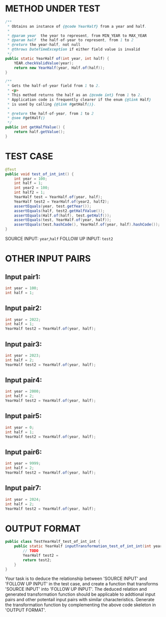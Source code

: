 # METHOD UNDER TEST
```java
/**
 * Obtains an instance of {@code YearHalf} from a year and half.
 *
 * @param year  the year to represent, from MIN_YEAR to MAX_YEAR
 * @param half  the half-of-year to represent, from 1 to 2
 * @return the year-half, not null
 * @throws DateTimeException if either field value is invalid
 */
public static YearHalf of(int year, int half) {
    YEAR.checkValidValue(year);
    return new YearHalf(year, Half.of(half));
}

/**
 * Gets the half-of-year field from 1 to 2.
 * <p>
 * This method returns the half as an {@code int} from 1 to 2.
 * Application code is frequently clearer if the enum {@link Half}
 * is used by calling {@link #getHalf()}.
 *
 * @return the half-of-year, from 1 to 2
 * @see #getHalf()
 */
public int getHalfValue() {
    return half.getValue();
}

```


# TEST CASE
```java
@Test
public void test_of_int_int() {
    int year = 100;
    int half = 1;
    int year2 = 100;
    int half2 = 1;
    YearHalf test = YearHalf.of(year, half);
    YearHalf test2 = YearHalf.of(year2, half2);
    assertEquals(year, test.getYear());
    assertEquals(half, test2.getHalfValue());
    assertEquals(Half.of(half), test.getHalf());
    assertEquals(test, YearHalf.of(year, half));
    assertEquals(test.hashCode(), YearHalf.of(year, half).hashCode());
}

```
SOURCE INPUT: `year`,`half`
FOLLOW UP INPUT: `test2`


# OTHER INPUT PAIRS 
## Input pair1:
```java
int year = 100;
int half = 1;
```

## Input pair2:
```java
int year = 2022;
int half = 1;
YearHalf test2 = YearHalf.of(year, half);
```

## Input pair3:
```java
int year = 2023;
int half = 2;
YearHalf test2 = YearHalf.of(year, half);
```

## Input pair4:
```java
int year = 2000;
int half = 2;
YearHalf test2 = YearHalf.of(year, half);
```

## Input pair5:
```java
int year = 0;
int half = 1;
YearHalf test2 = YearHalf.of(year, half);
```

## Input pair6:
```java
int year = 9999;
int half = 2;
YearHalf test2 = YearHalf.of(year, half);
```

## Input pair7:
```java
int year = 2024;
int half = 2;
YearHalf test2 = YearHalf.of(year, half);
```



# OUTPUT FORMAT
```java
public class TestYearHalf_test_of_int_int {
    public static YearHalf inputTransformation_test_of_int_int(int year, int half)  {
        // TODO
        YearHalf test2 = 
		return test2;
    }
}
```
Your task is to deduce the relationship between 'SOURCE INPUT' and 'FOLLOW UP INPUT' in the test case, and create a function that transforms 'SOURCE INPUT' into 'FOLLOW UP INPUT'.
The deduced relation and generated transformation function should be applicable to addtional input pairs and other potentail input pairs with similar characteristics.
Generate the transformation function by complementing the above code skeleton in 'OUTPUT FORMAT'.